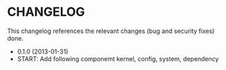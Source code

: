 CHANGELOG
=========

This changelog references the relevant changes (bug and security fixes) done.

* 0.1.0 (2013-01-31)
 * START: Add following componemt kernel, config, system, dependency
